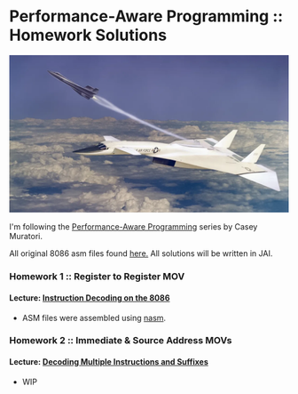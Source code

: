 # Performance-Aware Programming ::  Homework Solutions

![](resources/valkyrie.webp)

I'm following the [Performance-Aware Programming](https://www.computerenhance.com/p/table-of-contents) series by Casey Muratori. 

All original 8086 asm files found [here.](https://github.com/cmuratori/computer_enhance/tree/main/perfaware/part1) All solutions will be written in JAI. 

### Homework 1 :: Register to Register MOV
#### Lecture: [Instruction Decoding on the 8086](https://www.computerenhance.com/p/instruction-decoding-on-the-8086)
- ASM files were assembled using [nasm](https://www.nasm.us/).

### Homework 2 :: Immediate & Source Address MOVs
#### Lecture: [Decoding Multiple Instructions and Suffixes](https://www.computerenhance.com/p/decoding-multiple-instructions-and)
- WIP
